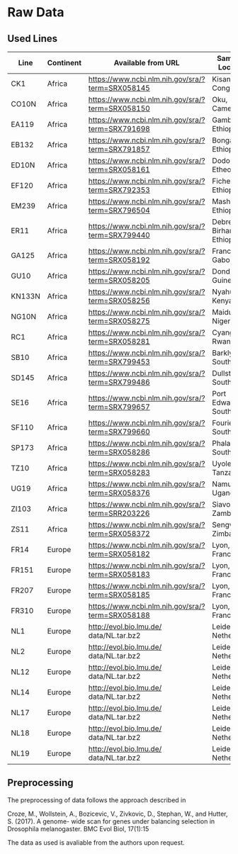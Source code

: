 Raw Data
========

Used Lines
----------

| Line | Continent | Available from URL | Sampling Location | 
| ---- | --------- | ------------------ | ----------------- |
| CK1 | Africa | https://www.ncbi.nlm.nih.gov/sra/?term=SRX058145 | Kisangani, Congo
| CO10N | Africa | https://www.ncbi.nlm.nih.gov/sra/?term=SRX058150 | Oku, Cameroon
| EA119 | Africa | https://www.ncbi.nlm.nih.gov/sra/?term=SRX791698 | Gambella, Ethiopia
| EB132 | Africa | https://www.ncbi.nlm.nih.gov/sra/?term=SRX791857 | Bonga, Ethiopia
| ED10N | Africa | https://www.ncbi.nlm.nih.gov/sra/?term=SRX058161 | Dodola, Etheopia
| EF120 | Africa | https://www.ncbi.nlm.nih.gov/sra/?term=SRX792353 | Fiche, Ethiopia
| EM239 | Africa | https://www.ncbi.nlm.nih.gov/sra/?term=SRX796504 | Masha, Ethiopia
| ER11 | Africa | https://www.ncbi.nlm.nih.gov/sra/?term=SRX799440 | Debre Birhan, Ethiopia
| GA125 | Africa | https://www.ncbi.nlm.nih.gov/sra/?term=SRX058192 | Franceville, Gabon
| GU10 | Africa | https://www.ncbi.nlm.nih.gov/sra/?term=SRX058205 | Dond´e, Guinea
| KN133N | Africa | https://www.ncbi.nlm.nih.gov/sra/?term=SRX058256 | Nyahururu, Kenya
| NG10N | Africa | https://www.ncbi.nlm.nih.gov/sra/?term=SRX058275 | Maiduguri, Nigeria
| RC1 | Africa | https://www.ncbi.nlm.nih.gov/sra/?term=SRX058281 | Cyangugu, Rwanda
| SB10 | Africa | https://www.ncbi.nlm.nih.gov/sra/?term=SRX799453 | Barkly East, South Africa
| SD145 | Africa | https://www.ncbi.nlm.nih.gov/sra/?term=SRX799486 | Dullstroom, South Africa
| SE16 | Africa | https://www.ncbi.nlm.nih.gov/sra/?term=SRX799657 | Port Edward, South Africa
| SF110 | Africa | https://www.ncbi.nlm.nih.gov/sra/?term=SRX799660 | Fouriesburg, South Africa
| SP173 | Africa | https://www.ncbi.nlm.nih.gov/sra/?term=SRX058286 | Phalaborwa, South Africa
| TZ10 | Africa | https://www.ncbi.nlm.nih.gov/sra/?term=SRX058283 | Uyole, Tanzania
| UG19 | Africa | https://www.ncbi.nlm.nih.gov/sra/?term=SRX058376 | Namulonge, Uganda
| ZI103 | Africa | https://www.ncbi.nlm.nih.gov/sra/?term=SRR203226 | Siavonga, Zambia| 
| ZS11 | Africa | https://www.ncbi.nlm.nih.gov/sra/?term=SRX058372 | Sengwa, Zimbabwe
| FR14 | Europe | https://www.ncbi.nlm.nih.gov/sra/?term=SRX058182 | Lyon, France
| FR151 | Europe | https://www.ncbi.nlm.nih.gov/sra/?term=SRX058183 | Lyon, France
| FR207 | Europe | https://www.ncbi.nlm.nih.gov/sra/?term=SRX058185 | Lyon, France
| FR310 | Europe | https://www.ncbi.nlm.nih.gov/sra/?term=SRX058188 | Lyon, France
| NL1 | Europe | http://evol.bio.lmu.de/ data/NL.tar.bz2 | Leiden, The Netherlands
| NL2 | Europe | http://evol.bio.lmu.de/ data/NL.tar.bz2 | Leiden, The Netherlands
| NL12 | Europe | http://evol.bio.lmu.de/ data/NL.tar.bz2 | Leiden, The Netherlands
| NL14 | Europe | http://evol.bio.lmu.de/ data/NL.tar.bz2 | Leiden, The Netherlands
| NL17 | Europe | http://evol.bio.lmu.de/ data/NL.tar.bz2 | Leiden, The Netherlands
| NL18 | Europe | http://evol.bio.lmu.de/ data/NL.tar.bz2 |  Leiden, The Netherlands
| NL19 | Europe | http://evol.bio.lmu.de/ data/NL.tar.bz2 | Leiden, The Netherlands


Preprocessing
-------------
The preprocessing of data follows the approach described in 
   
   Croze, M., Wollstein, A., Bozicevic, V., Zivkovic, D., Stephan, W., and Hutter, S. (2017). 
   A genome- wide scan for genes under balancing selection in Drosophila melanogaster. BMC Evol Biol, 17(1):15

The data as used is avaliable from the authors upon request.
